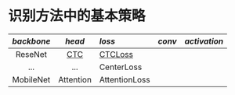 # 识别方法中的基本策略
*backbone* | *head* | *loss* | *conv* | *activation* |
:---: | :---: |:--- | :---: | :---: |
ReseNet | [CTC](https://blog.csdn.net/u011489887/article/details/120736691) | [CTCLoss](https://github.com/Wanger-SJTU/CTC-loss-introduction/blob/master/ctc_algo.md) |
...   | ...  | CenterLoss | 
MobileNet | Attention | AttentionLoss |
